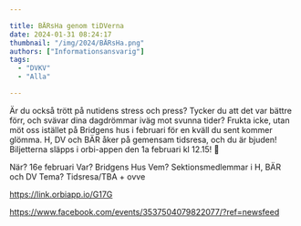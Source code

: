 ```yaml
---

title: BÄRsHa genom tiDVerna
date: 2024-01-31 08:24:17
thumbnail: "/img/2024/BÄRsHa.png"
authors: ["Informationsansvarig"]
tags: 
  - "DVKV"
  - "Alla"

---
```

Är du också trött på nutidens stress och press? Tycker du att det var bättre förr, och svävar dina dagdrömmar iväg mot svunna tider? Frukta icke, utan möt oss istället på Bridgens hus i februari för en kväll du sent kommer glömma. H, DV och BÄR åker på gemensam tidsresa, och du är bjuden! Biljetterna släpps i orbi-appen den 1a februari kl 12.15! 🌟

När? 16e februari
Var? Bridgens Hus
Vem? Sektionsmedlemmar i H, BÄR och DV
Tema? Tidsresa/TBA + ovve

https://link.orbiapp.io/G17G

https://www.facebook.com/events/3537504079822077/?ref=newsfeed